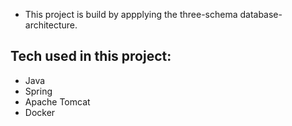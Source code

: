 - This project is build by appplying the three-schema database-architecture.

## Tech used in this project:

- Java
- Spring
- Apache Tomcat
- Docker
